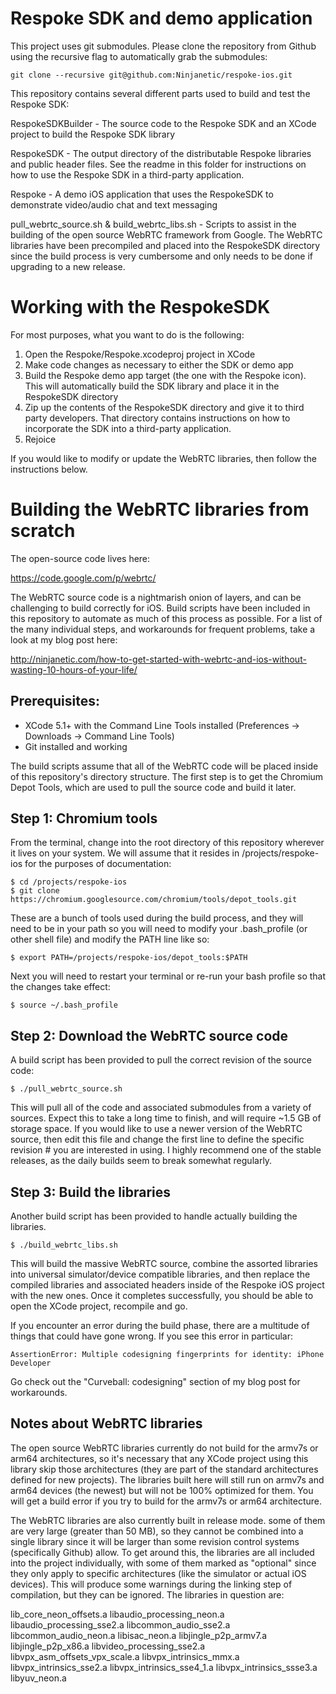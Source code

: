 Respoke SDK and demo application
================================

This project uses git submodules. Please clone the repository from Github using the recursive flag to automatically grab the submodules:
```
git clone --recursive git@github.com:Ninjanetic/respoke-ios.git
```

This repository contains several different parts used to build and test the Respoke SDK:

RespokeSDKBuilder - The source code to the Respoke SDK and an XCode project to build the Respoke SDK library

RespokeSDK - The output directory of the distributable Respoke libraries and public header files. See the readme in this folder for instructions on how to use the Respoke SDK in a third-party application.

Respoke - A demo iOS application that uses the RespokeSDK to demonstrate video/audio chat and text messaging

pull_webrtc_source.sh & build_webrtc_libs.sh - Scripts to assist in the building of the open source WebRTC framework from Google. The WebRTC libraries have been precompiled and placed into the RespokeSDK directory since the build process is very cumbersome and only needs to be done if upgrading to a new release.


Working with the RespokeSDK
===========================

For most purposes, what you want to do is the following:

1) Open the Respoke/Respoke.xcodeproj project in XCode
2) Make code changes as necessary to either the SDK or demo app
3) Build the Respoke demo app target (the one with the Respoke icon). This will automatically build the SDK library and place it in the RespokeSDK directory
4) Zip up the contents of the RespokeSDK directory and give it to third party developers. That directory contains instructions on how to incorporate the SDK into a third-party application.
5) Rejoice

If you would like to modify or update the WebRTC libraries, then follow the instructions below.


Building the WebRTC libraries from scratch
==========================================

The open-source code lives here:

https://code.google.com/p/webrtc/

The WebRTC source code is a nightmarish onion of layers, and can be challenging to build correctly for iOS. Build scripts have been included in this repository to automate as much of this process as possible. For a list of the many individual steps, and workarounds for frequent problems, take a look at my blog post here:

http://ninjanetic.com/how-to-get-started-with-webrtc-and-ios-without-wasting-10-hours-of-your-life/

Prerequisites:
--------------
* XCode 5.1+ with the Command Line Tools installed (Preferences -> Downloads -> Command Line Tools)
* Git installed and working

The build scripts assume that all of the WebRTC code will be placed inside of this repository's directory structure. The first step is to get the Chromium Depot Tools, which are used to pull the source code and build it later.

Step 1: Chromium tools
----------------------

From the terminal, change into the root directory of this repository wherever it lives on your system. We will assume that it resides in /projects/respoke-ios for the purposes of documentation:
```
$ cd /projects/respoke-ios
$ git clone https://chromium.googlesource.com/chromium/tools/depot_tools.git
```
These are a bunch of tools used during the build process, and they will need to be in your path so you will need to modify your .bash_profile (or other shell file) and modify the PATH line like so:
```
$ export PATH=/projects/respoke-ios/depot_tools:$PATH
```
Next you will need to restart your terminal or re-run your bash profile so that the changes take effect:
```
$ source ~/.bash_profile
```
Step 2: Download the WebRTC source code
---------------------------------------

A build script has been provided to pull the correct revision of the source code:
```
$ ./pull_webrtc_source.sh
```
This will pull all of the code and associated submodules from a variety of sources. Expect this to take a long time to finish, and will require ~1.5 GB of storage space. If you would like to use a newer version of the WebRTC source, then edit this file and change the first line to define the specific revision # you are interested in using. I highly recommend one of the stable releases, as the daily builds seem to break somewhat regularly.

Step 3: Build the libraries
---------------------------

Another build script has been provided to handle actually building the libraries.
```
$ ./build_webrtc_libs.sh
```
This will build the massive WebRTC source, combine the assorted libraries into universal simulator/device compatible libraries, and then replace the compiled libraries and associated headers inside of the Respoke iOS project with the new ones. Once it completes successfully, you should be able to open the XCode project, recompile and go.

If you encounter an error during the build phase, there are a multitude of things that could have gone wrong. If you see this error in particular:
```
AssertionError: Multiple codesigning fingerprints for identity: iPhone Developer
```
Go check out the "Curveball: codesigning" section of my blog post for workarounds. 

Notes about WebRTC libraries
----------------------------

The open source WebRTC libraries currently do not build for the armv7s or arm64 architectures, so it's necessary that any XCode project using this library skip those architectures (they are part of the standard architectures defined for new projects). The libraries built here will still run on armv7s and arm64 devices (the newest) but will not be 100% optimized for them. You will get a build error if you try to build for the armv7s or arm64 architecture.

The WebRTC libraries are also currently built in release mode. some of them are very large (greater than 50 MB), so they cannot be combined into a single library since it will be larger than some revision control systems (specifically Github) allow. To get around this, the libraries are all included into the project individually, with some of them marked as "optional" since they only apply to specific architectures (like the simulator or actual iOS devices). This will produce some warnings during the linking step of compilation, but they can be ignored. The libraries in question are:

lib_core_neon_offsets.a
libaudio_processing_neon.a 
libaudio_processing_sse2.a 
libcommon_audio_sse2.a 
libcommon_audio_neon.a 
libisac_neon.a 
libjingle_p2p_armv7.a 
libjingle_p2p_x86.a 
libvideo_processing_sse2.a 
libvpx_asm_offsets_vpx_scale.a
libvpx_intrinsics_mmx.a 
libvpx_intrinsics_sse2.a 
libvpx_intrinsics_sse4_1.a 
libvpx_intrinsics_ssse3.a
libyuv_neon.a 